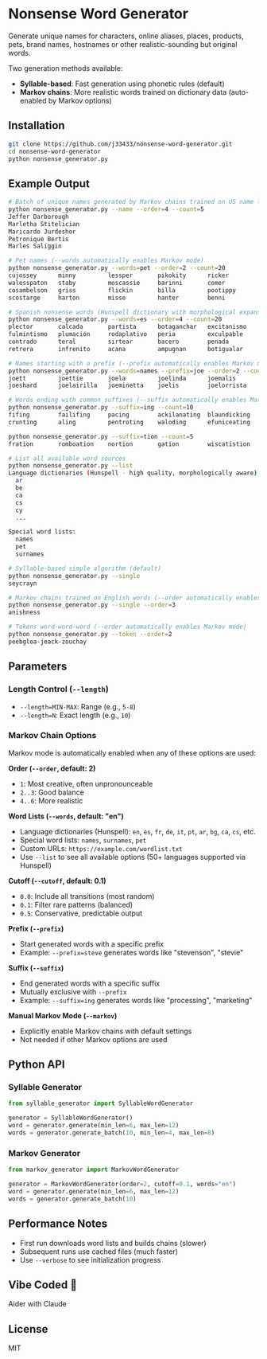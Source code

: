 # Nonsense Word Generator

Generate unique names for characters, online aliases, places, products, pets, brand names, hostnames or other realistic-sounding but original words.

Two generation methods available:
- **Syllable-based**: Fast generation using phonetic rules (default)
- **Markov chains**: More realistic words trained on dictionary data (auto-enabled by Markov options)

## Installation

```bash
git clone https://github.com/j33433/nonsense-word-generator.git
cd nonsense-word-generator
python nonsense_generator.py
```

## Example Output

```bash
# Batch of unique names generated by Markov chains trained on US name lists
python nonsense_generator.py --name --order=4 --count=5
Jeffer Darborough
Marletha Stitelician
Maricardo Jurdeshor
Petronique Bertis
Marles Saliggin

# Pet names (--words automatically enables Markov mode)
python nonsense_generator.py --words=pet --order=2 --count=20
cujossey      minny         lessper       pikokity      ricker
walesspaton   staby         moscassie     barinni       comer
cosambelson   griss         flickin       billa         pootippy
scostarge     harton        misse         hanter        benni       

# Spanish nonsense words (Hunspell dictionary with morphological expansion)
python nonsense_generator.py --words=es --order=4 --count=20
plector       calcada       partista      botaganchar   excitanismo 
fulmintismo   plumación     rodaplativo   peria         exculpable  
contrado      teral         sirtear       bacero        penada      
retrera       infrenito     acana         ampugnan      botigualar  

# Names starting with a prefix (--prefix automatically enables Markov mode)
python nonsense_generator.py --words=names --prefix=joe --order=2 --count=10 --length=5-20
joett         joettie       joela         joelinda      joemalis    
joeshard      joelairilla   joeminetta    joelis        joelorrista 

# Words ending with common suffixes (--suffix automatically enables Markov mode)
python nonsense_generator.py --suffix=ing --count=10
fifing        failifing     pacing        ackilanating  blaundicking
crunting      aling         pentroting    waloding      efuniceating

python nonsense_generator.py --suffix=tion --count=5
fration       romboation    nortion       gation        wiscatistion

# List all available word sources
python nonsense_generator.py --list
Language dictionaries (Hunspell - high quality, morphologically aware):
  ar
  be
  ca
  cs
  cy
  ...

Special word lists:
  names
  pet
  surnames

# Syllable-based simple algorithm (default)
python nonsense_generator.py --single
seycrayn

# Markov chains trained on English words (--order automatically enables Markov mode)
python nonsense_generator.py --single --order=3
anishness

# Tokens word-word-word (--order automatically enables Markov mode)
python nonsense_generator.py --token --order=2
peebgloa-jeack-zouchay
```

## Parameters

### Length Control (`--length`)
- `--length=MIN-MAX`: Range (e.g., `5-8`)
- `--length=N`: Exact length (e.g., `10`)

### Markov Chain Options

Markov mode is automatically enabled when any of these options are used:

**Order (`--order`, default: 2)**
- `1`: Most creative, often unpronounceable
- `2..3`: Good balance
- `4..6`: More realistic

**Word Lists (`--words`, default: "en")**
- Language dictionaries (Hunspell): `en`, `es`, `fr`, `de`, `it`, `pt`, `ar`, `bg`, `ca`, `cs`, etc.
- Special word lists: `names`, `surnames`, `pet`
- Custom URLs: `https://example.com/wordlist.txt`
- Use `--list` to see all available options (50+ languages supported via Hunspell)

**Cutoff (`--cutoff`, default: 0.1)**
- `0.0`: Include all transitions (most random)
- `0.1`: Filter rare patterns (balanced)
- `0.5`: Conservative, predictable output

**Prefix (`--prefix`)**
- Start generated words with a specific prefix
- Example: `--prefix=steve` generates words like "stevenson", "stevie"

**Suffix (`--suffix`)**
- End generated words with a specific suffix
- Mutually exclusive with `--prefix`
- Example: `--suffix=ing` generates words like "processing", "marketing"

**Manual Markov Mode (`--markov`)**
- Explicitly enable Markov chains with default settings
- Not needed if other Markov options are used

## Python API

### Syllable Generator
```python
from syllable_generator import SyllableWordGenerator

generator = SyllableWordGenerator()
word = generator.generate(min_len=6, max_len=12)
words = generator.generate_batch(10, min_len=4, max_len=8)
```

### Markov Generator
```python
from markov_generator import MarkovWordGenerator

generator = MarkovWordGenerator(order=2, cutoff=0.1, words="en")
word = generator.generate(min_len=6, max_len=12)
words = generator.generate_batch(10)
```

## Performance Notes
- First run downloads word lists and builds chains (slower)
- Subsequent runs use cached files (much faster)
- Use `--verbose` to see initialization progress

## Vibe Coded 🤖
Aider with Claude

## License
MIT

